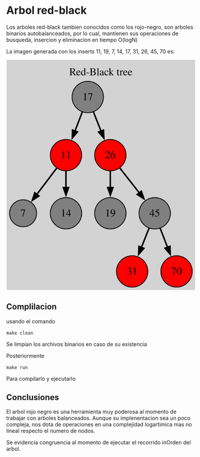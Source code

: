 # Arbol red-black

Los arboles red-black tambien conocidos como los rojo-negro, son arboles binarios autobalanceados, por lo cual, mantienen sus operaciones de busqueda, insercion y eliminacion en tiempo O(logN)

La imagen generada con los inserts 11, 19, 7, 14, 17, 31, 26, 45, 70 es:

![Imagen](rbtree.svg)

## Complilacion

usando el comando
```
make clean
```
Se limpian los archivos binarios en caso de su existencia

Posteriormente
```
make run
```
Para compilarlo y ejecutarlo

## Conclusiones

El arbol rojo negro es una herramienta muy poderosa al momento de trabajar con arboles balanceados. Aunque su implenentacion sea un poco compleja, nos dota de operaciones en una complejidad logartimica mas no lineal respecto el numero de nodos.

Se evidencia congruencia al momento de ejecutar el recorrido inOrden del arbol.